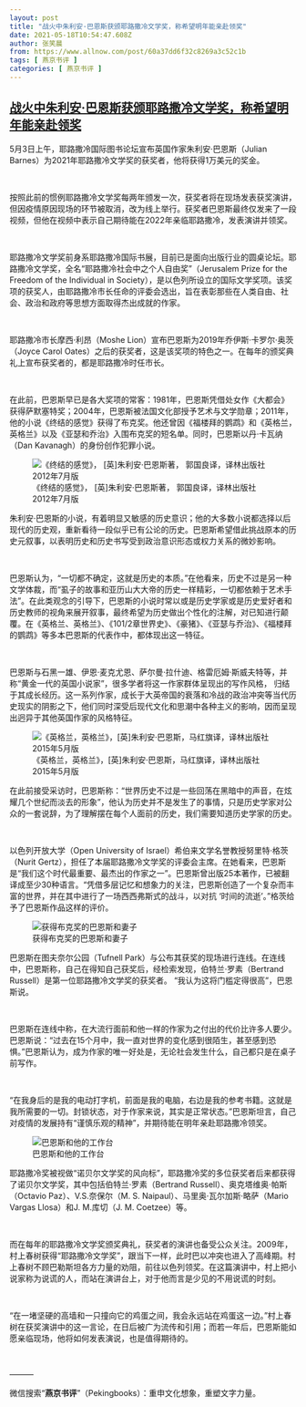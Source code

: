 ```yaml
---
layout: post
title: "战火中朱利安·巴恩斯获颁耶路撒冷文学奖，称希望明年能亲赴领奖"
date: 2021-05-18T10:54:47.608Z
author: 张笑晨
from: https://www.allnow.com/post/60a37dd6f32c8269a3c52c1b
tags: [ 燕京书评 ]
categories: [ 燕京书评 ]
---
```

<!--NaN-->
[战火中朱利安·巴恩斯获颁耶路撒冷文学奖，称希望明年能亲赴领奖](https://www.allnow.com/post/60a37dd6f32c8269a3c52c1b)
------

<div>
<p>5月3日上午，耶路撒冷国际图书论坛宣布英国作家朱利安·巴恩斯（Julian Barnes）为2021年耶路撒冷文学奖的获奖者，他将获得1万美元的奖金。</p><p> </p><p>按照此前的惯例耶路撒冷文学奖每两年颁发一次，获奖者将在现场发表获奖演讲，但因疫情原因现场的环节被取消，改为线上举行。获奖者巴恩斯最终仅发来了一段视频，但他在视频中表示自己期待能在2022年亲临耶路撒冷，发表演讲并领奖。</p><p> </p><p>耶路撒冷文学奖前身系耶路撒冷国际书展，目前已是面向出版行业的圆桌论坛。耶路撒冷文学奖，全名“耶路撒冷社会中之个人自由奖”（Jerusalem Prize for the Freedom of the Individual in Society），是以色列所设立的国际文学奖项。该奖项的获奖人，由耶路撒冷市长任命的评委会选出，旨在表彰那些在人类自由、社会、政治和政府等思想方面取得杰出成就的作家。</p><p> </p><p>耶路撒冷市长摩西·利昂（Moshe Lion）宣布巴恩斯为2019年乔伊斯·卡罗尔·奥茨（Joyce Carol Oates）之后的获奖者，这是该奖项的特色之一。在每年的颁奖典礼上宣布获奖者的，都是耶路撒冷时任市长。</p><p> </p><p>在此前，巴恩斯早已是各大奖项的常客：1981年，巴恩斯凭借处女作《大都会》获得萨默塞特奖；2004年，巴恩斯被法国文化部授予艺术与文学勋章；2011年，他的小说《终结的感觉》获得了布克奖。他还曾因《福楼拜的鹦鹉》和《英格兰，英格兰》以及《亚瑟和乔治》入围布克奖的短名单。同时，巴恩斯以丹·卡瓦纳（Dan Kavanagh）的身份创作犯罪小说。</p><figure class="image-box dls-image-block dls-media-image"><img data-id="60a37fa7ee4d864c459d5bf5" src="https://img.allhistory.com/now/2021-05-18/60a37fa54cd55d1f8948d611+L.png" alt="《终结的感觉》， [英]朱利安·巴恩斯著， 郭国良译，译林出版社2012年7月版" ; referrerpolicy="no-referrer"><figcaption class="dls-image-capture">《终结的感觉》， [英]朱利安·巴恩斯著， 郭国良译，译林出版社2012年7月版</figcaption></figure><p>朱利安·巴恩斯的小说，有着明显又敏感的历史意识；他的大多数小说都选择以后现代的历史观，重新看待一段似乎已有公论的历史。巴恩斯希望借此挑战原本的历史元叙事，以表明历史和历史书写受到政治意识形态或权力关系的微妙影响。</p><p> </p><p>巴恩斯认为，“一切都不确定，这就是历史的本质。”在他看来，历史不过是另一种文学体裁，而“虱子的故事和亚历山大大帝的历史一样精彩，一切都依赖于艺术手法”。在此类观念的引导下，巴恩斯的小说时常以或是历史学家或是历史爱好者和历史教师的视角来展开叙事，最终希望为历史做出个性化的注解，对已知进行颠覆。在《英格兰、英格兰》、《101/2章世界史》、《豪猪》、《亚瑟与乔治》、《福楼拜的鹦鹉》等多本巴恩斯的代表作中，都体现出这一特征。</p><p> </p><p>巴恩斯与石黑一雄、伊恩·麦克尤恩、萨尔曼·拉什迪、格雷厄姆·斯威夫特等，并称“黄金一代的英国小说家”，很多学者将这一作家群体呈现出的写作风格， 归结于其成长经历。这一系列作家，成长于大英帝国的衰落和冷战的政治冲突等当代历史现实的阴影之下，他们同时深受后现代文化和思潮中各种主义的影响，因而呈现出迥异于其他英国作家的风格特征。</p><figure class="image-box dls-image-block dls-media-image"><img data-id="60a37fd04e878e0826621fa3" src="https://img.allhistory.com/now/2021-05-18/60a37fcf4cd55d1f8948d612+L.png" alt="《英格兰，英格兰》，[英]朱利安·巴恩斯，马红旗译，译林出版社2015年5月版" ; referrerpolicy="no-referrer"><figcaption class="dls-image-capture">《英格兰，英格兰》，[英]朱利安·巴恩斯，马红旗译，译林出版社2015年5月版</figcaption></figure><p>在此前接受采访时，巴恩斯称：“世界历史不过是一些回荡在黑暗中的声音，在炫耀几个世纪而淡去的形象”，他认为历史并不是发生了的事情，只是历史学家对公众的一套说辞，为了理解摆在每个人面前的历史，我们需要知道历史学家的历史。</p><p> </p><p>以色列开放大学（Open University of Israel）希伯来文学名誉教授努里特·格茨（Nurit Gertz），担任了本届耶路撒冷文学奖的评委会主席。在她看来，巴恩斯是“我们这个时代最重要、最杰出的作家之一”。巴恩斯曾出版25本著作，已被翻译成至少30种语言。“凭借多层记忆和想象力的关注，巴恩斯创造了一个复杂而丰富的世界，并在其中进行了一场西西弗斯式的战斗，以对抗 ‘时间的流逝’。”格茨给予了巴恩斯作品这样的评价。</p><figure class="image-box dls-image-block dls-media-image"><img data-id="60a381264e878e0826621fa5" src="https://img.allhistory.com/now/2021-05-18/60a381254cd55d1f8948d615+L.png" alt="获得布克奖的巴恩斯和妻子" ; referrerpolicy="no-referrer"><figcaption class="dls-image-capture">获得布克奖的巴恩斯和妻子</figcaption></figure><p>巴恩斯在图夫奈尔公园（Tufnell Park）与公布其获奖的现场进行连线。在连线中，巴恩斯称，自己在得知自己获奖后，经检索发现，伯特兰·罗素（Bertrand Russell）是第一位耶路撒冷文学奖的获奖者。 “我认为这将门槛定得很高”，巴恩斯说。</p><p> </p><p>巴恩斯在连线中称，在大流行面前和他一样的作家为之付出的代价比许多人要少。巴恩斯说：“过去在15个月中，我一直对世界的变化感到很陌生，甚至感到恐惧。”巴恩斯认为，成为作家的唯一好处是，无论社会发生什么，自己都只是在桌子前写作。</p><p> </p><p>“在我身后的是我的电动打字机，前面是我的电脑，右边是我的参考书籍。这就是我所需要的一切。封锁状态，对于作家来说，其实是正常状态。”巴恩斯坦言，自己对疫情的发展持有“谨慎乐观的精神”，并期待能在明年亲赴耶路撒冷领奖。</p><figure class="image-box dls-image-block dls-media-image"><img data-id="60a381f34e878e0826621fa6" src="https://img.allhistory.com/now/2021-05-18/60a381f24cd55d1f8948d617+L.png" alt="巴恩斯和他的工作台" ; referrerpolicy="no-referrer"><figcaption class="dls-image-capture">巴恩斯和他的工作台</figcaption></figure><p>耶路撒冷奖被视做“诺贝尔文学奖的风向标”，耶路撒冷奖的多位获奖者后来都获得了诺贝尔文学奖，其中包括伯特兰·罗素（Bertrand Russell）、奥克塔维奥·帕斯（Octavio Paz）、V.S.奈保尔（M. S. Naipaul）、马里奥·瓦尔加斯·略萨（Mario Vargas Llosa）和J. M.库切（J. M. Coetzee）等。</p><p> </p><p>而在每年的耶路撒冷文学奖颁奖典礼，获奖者的演讲也备受公众关注。2009年，村上春树获得“耶路撒冷文学奖”，跟当下一样，此时巴以冲突也进入了高峰期。村上春树不顾巴勒斯坦各方力量的劝阻，前往以色列领奖。在这篇演讲中，村上把小说家称为说谎的人，而站在演讲台上，对于他而言是少见的不用说谎的时刻。</p><p> </p><p>“在一堵坚硬的高墙和一只撞向它的鸡蛋之间，我会永远站在鸡蛋这一边。”村上春树在获奖演讲中的这一言论，在日后被广为流传和引用；而若一年后，巴恩斯能如愿亲临现场，他将如何发表演说，也是值得期待的。</p><p> </p><p>———</p><p>微信搜索“<strong>燕京书评</strong>”（Pekingbooks）：重申文化想象，重塑文字力量。</p>
</div>
